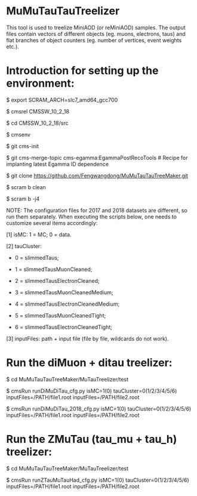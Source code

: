 # MuMuTauTauTreelizerThis tool is used to treelize MiniAOD (or reMiniAOD) samples. The output files contain vectors of different objects (eg. muons, electrons, taus) and flat branches of object counters (eg. number of vertices, event weights etc.).# Introduction for setting up the environment:$ export SCRAM_ARCH=slc7_amd64_gcc700$ cmsrel CMSSW_10_2_18$ cd CMSSW_10_2_18/src$ cmsenv$ git cms-init$ git cms-merge-topic cms-egamma:EgammaPostRecoTools # Recipe for implanting latest Egamma ID dependence$ git clone https://github.com/Fengwangdong/MuMuTauTauTreeMaker.git$ scram b clean$ scram b -j4NOTE: The configuration files for 2017 and 2018 datasets are different, so run them separately. When executing the scripts below, one needs to customize several items accordingly:[1] isMC: 1 = MC; 0 = data.[2] tauCluster: * 0 = slimmedTaus; * 1 = slimmedTausMuonCleaned; * 2 = slimmedTausElectronCleaned; * 3 = slimmedTausMuonCleanedMedium; * 4 = slimmedTausElectronCleanedMedium; * 5 = slimmedTausMuonCleanedTight; * 6 = slimmedTausElectronCleanedTight; [3] inputFiles: path + input file (file by file, wildcards do not work).# Run the diMuon + ditau treelizer:$ cd MuMuTauTauTreeMaker/MuTauTreelizer/test$ cmsRun runDiMuDiTau_cfg.py isMC=1(0) tauCluster=0(1/2/3/4/5/6) inputFiles=/PATH/file1.root inputFiles=/PATH/file2.root$ cmsRun runDiMuDiTau_2018_cfg.py isMC=1(0) tauCluster=0(1/2/3/4/5/6) inputFiles=/PATH/file1.root inputFiles=/PATH/file2.root# Run the ZMuTau (tau_mu + tau_h) treelizer:$ cd MuMuTauTauTreeMaker/MuTauTreelizer/test$ cmsRun runZTauMuTauHad_cfg.py isMC=1(0) tauCluster=0(1/2/3/4/5/6) inputFiles=/PATH/file1.root inputFiles=/PATH/file2.root